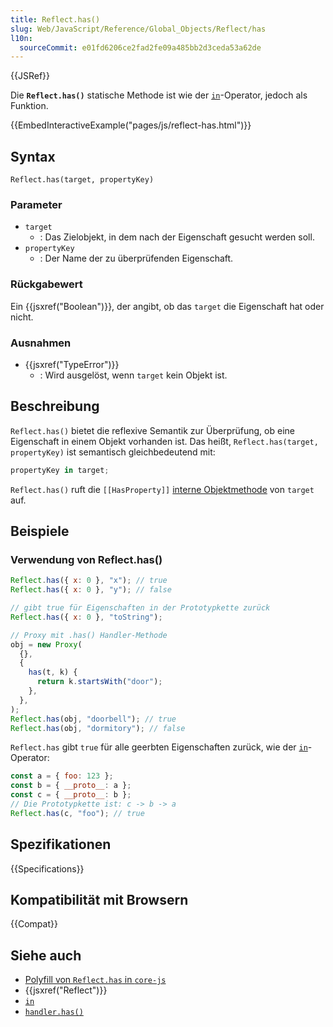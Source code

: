 ```yaml
---
title: Reflect.has()
slug: Web/JavaScript/Reference/Global_Objects/Reflect/has
l10n:
  sourceCommit: e01fd6206ce2fad2fe09a485bb2d3ceda53a62de
---
```


{{JSRef}}

Die **`Reflect.has()`** statische Methode ist wie der [`in`](/de/docs/Web/JavaScript/Reference/Operators/in)-Operator, jedoch als Funktion.

{{EmbedInteractiveExample("pages/js/reflect-has.html")}}

## Syntax

```js-nolint
Reflect.has(target, propertyKey)
```

### Parameter

- `target`
  - : Das Zielobjekt, in dem nach der Eigenschaft gesucht werden soll.
- `propertyKey`
  - : Der Name der zu überprüfenden Eigenschaft.

### Rückgabewert

Ein {{jsxref("Boolean")}}, der angibt, ob das `target` die Eigenschaft hat oder nicht.

### Ausnahmen

- {{jsxref("TypeError")}}
  - : Wird ausgelöst, wenn `target` kein Objekt ist.

## Beschreibung

`Reflect.has()` bietet die reflexive Semantik zur Überprüfung, ob eine Eigenschaft in einem Objekt vorhanden ist. Das heißt, `Reflect.has(target, propertyKey)` ist semantisch gleichbedeutend mit:

```js
propertyKey in target;
```

`Reflect.has()` ruft die `[[HasProperty]]` [interne Objektmethode](/de/docs/Web/JavaScript/Reference/Global_Objects/Proxy#object_internal_methods) von `target` auf.

## Beispiele

### Verwendung von Reflect.has()

```js
Reflect.has({ x: 0 }, "x"); // true
Reflect.has({ x: 0 }, "y"); // false

// gibt true für Eigenschaften in der Prototypkette zurück
Reflect.has({ x: 0 }, "toString");

// Proxy mit .has() Handler-Methode
obj = new Proxy(
  {},
  {
    has(t, k) {
      return k.startsWith("door");
    },
  },
);
Reflect.has(obj, "doorbell"); // true
Reflect.has(obj, "dormitory"); // false
```

`Reflect.has` gibt `true` für alle geerbten Eigenschaften zurück, wie der [`in`](/de/docs/Web/JavaScript/Reference/Operators/in)-Operator:

```js
const a = { foo: 123 };
const b = { __proto__: a };
const c = { __proto__: b };
// Die Prototypkette ist: c -> b -> a
Reflect.has(c, "foo"); // true
```

## Spezifikationen

{{Specifications}}

## Kompatibilität mit Browsern

{{Compat}}

## Siehe auch

- [Polyfill von `Reflect.has` in `core-js`](https://github.com/zloirock/core-js#ecmascript-reflect)
- {{jsxref("Reflect")}}
- [`in`](/de/docs/Web/JavaScript/Reference/Operators/in)
- [`handler.has()`](/de/docs/Web/JavaScript/Reference/Global_Objects/Proxy/Proxy/has)
